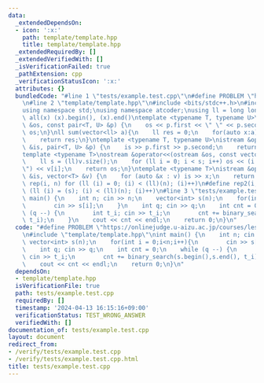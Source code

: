 ```yaml
---
data:
  _extendedDependsOn:
  - icon: ':x:'
    path: template/template.hpp
    title: template/template.hpp
  _extendedRequiredBy: []
  _extendedVerifiedWith: []
  _isVerificationFailed: true
  _pathExtension: cpp
  _verificationStatusIcon: ':x:'
  attributes: {}
  bundledCode: "#line 1 \"tests/example.test.cpp\"\n#define PROBLEM \"https://onlinejudge.u-aizu.ac.jp/courses/lesson/1/ALDS1/4/ALDS1_4_B\"\
    \n#line 2 \"template/template.hpp\"\n#include <bits/stdc++.h>\n#include <atcoder/all>\n\
    using namespace std;\nusing namespace atcoder;\nusing ll = long long;\n#define\
    \ all(x) (x).begin(), (x).end()\ntemplate <typename T, typename U>\nostream &operator<<(ostream\
    \ &os, const pair<T, U> &p) {\n    os << p.first << \" \" << p.second;\n    return\
    \ os;\n}\nll sum(vector<ll> a){\n    ll res = 0;\n    for(auto x:a) res += x;\n\
    \    return res;\n}\ntemplate <typename T, typename U>\nistream &operator>>(istream\
    \ &is, pair<T, U> &p) {\n    is >> p.first >> p.second;\n    return is;\n}\n\n\
    template <typename T>\nostream &operator<<(ostream &os, const vector<T> &v) {\n\
    \    ll s = (ll)v.size();\n    for (ll i = 0; i < s; i++) os << (i ? \" \" : \"\
    \") << v[i];\n    return os;\n}\ntemplate <typename T>\nistream &operator>>(istream\
    \ &is, vector<T> &v) {\n    for (auto &x : v) is >> x;\n    return is;\n}\n#define\
    \ rep(i, n) for (ll (i) = 0; (i) < (ll)(n); (i)++)\n#define rep2(i, s, n) for\
    \ (ll (i) = (s); (i) < (ll)(n); (i)++)\n#line 3 \"tests/example.test.cpp\"\nint\
    \ main() {\n    int n; cin >> n;\n    vector<int> s(n);\n    for(int i = 0;i<n;i++){\n\
    \        cin >> s[i];\n    }\n    int q; cin >> q;\n    int cnt = 0;\n    while\
    \ (q --) {\n        int t_i; cin >> t_i;\n        cnt += binary_search(s.begin(),s.end(),\
    \ t_i);\n    }\n    cout << cnt << endl;\n    return 0;\n}\n"
  code: "#define PROBLEM \"https://onlinejudge.u-aizu.ac.jp/courses/lesson/1/ALDS1/4/ALDS1_4_B\"\
    \n#include \"template/template.hpp\"\nint main() {\n    int n; cin >> n;\n   \
    \ vector<int> s(n);\n    for(int i = 0;i<n;i++){\n        cin >> s[i];\n    }\n\
    \    int q; cin >> q;\n    int cnt = 0;\n    while (q --) {\n        int t_i;\
    \ cin >> t_i;\n        cnt += binary_search(s.begin(),s.end(), t_i);\n    }\n\
    \    cout << cnt << endl;\n    return 0;\n}\n"
  dependsOn:
  - template/template.hpp
  isVerificationFile: true
  path: tests/example.test.cpp
  requiredBy: []
  timestamp: '2024-04-13 16:15:16+09:00'
  verificationStatus: TEST_WRONG_ANSWER
  verifiedWith: []
documentation_of: tests/example.test.cpp
layout: document
redirect_from:
- /verify/tests/example.test.cpp
- /verify/tests/example.test.cpp.html
title: tests/example.test.cpp
---
```

